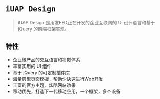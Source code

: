 # `iUAP Design`

> iUAP Design 是用友FED正在开发的企业互联网的 UI 设计语言和基于 jQuery 的前端框架实现。

## 特性

- 企业级产品的交互语言和视觉体系
- 丰富实用的 UI 组件
- 基于 jQuery 的可定制插件库
- 海量典型页面模板，帮助你快速进行Web开发
- 丰富的官方主题，炫酷网站效果
- 移动优先，打造下一代移动应用，一个框架，多个设备
